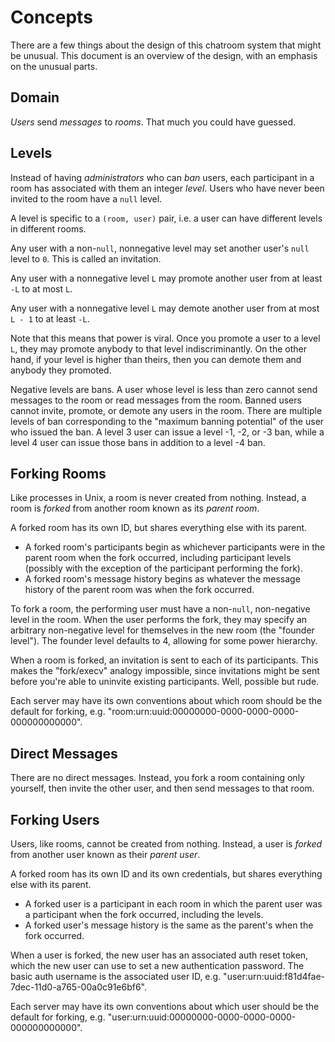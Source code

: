 Concepts
========
There are a few things about the design of this chatroom system
that might be unusual.  This document is an overview of the design,
with an emphasis on the unusual parts.

Domain
------
_Users_ send _messages_ to _rooms_.  That much you could have guessed.

Levels
------
Instead of having _administrators_ who can _ban_ users, each participant in a
room has associated with them an integer _level_.  Users who have never been
invited to the room have a `null` level.

A level is specific to a `(room, user)` pair, i.e. a user can have different
levels in different rooms.

Any user with a non-`null`, nonnegative level may set another user's `null` level to `0`.
This is called an invitation.

Any user with a nonnegative level `L` may promote another user from at least
`-L` to at most `L`. 

Any user with a nonnegative level `L` may demote another user from at most
`L - 1` to at least `-L`.

Note that this means that power is viral.  Once you promote a user to a level
`L`, they may promote anybody to that level indiscriminantly.  On the other
hand, if your level is higher than theirs, then you can demote them and anybody
they promoted.

Negative levels are bans.  A user whose level is less than zero cannot send
messages to the room or read messages from the room.  Banned users cannot
invite, promote, or demote any users in the room.  There are multiple levels of
ban corresponding to the "maximum banning potential" of the user who issued
the ban.  A level 3 user can issue a level -1, -2, or -3 ban, while a level 4
user can issue those bans in addition to a level -4 ban.

Forking Rooms
-------------
Like processes in Unix, a room is never created from nothing.  Instead, a room
is _forked_ from another room known as its _parent room_.

A forked room has its own ID, but shares everything else with its parent.

- A forked room's participants begin as whichever participants were in the
  parent room when the fork occurred, including participant levels (possibly
  with the exception of the participant performing the fork).
- A forked room's message history begins as whatever the message history of
  the parent room was when the fork occurred.

To fork a room, the performing user must have a non-`null`, non-negative level
in the room.  When the user performs the fork, they may specify an arbitrary
non-negative level for themselves in the new room (the "founder level").  The
founder level defaults to 4, allowing for some power hierarchy.

When a room is forked, an invitation is sent to each of its participants.  This
makes the "fork/execv" analogy impossible, since invitations might be sent
before you're able to uninvite existing participants.  Well, possible but rude.

Each server may have its own conventions about which room should be the
default for forking, e.g. "room:urn:uuid:00000000-0000-0000-0000-000000000000".

Direct Messages
---------------
There are no direct messages.  Instead, you fork a room containing only
yourself, then invite the other user, and then send messages to that room.

Forking Users
-------------
Users, like rooms, cannot be created from nothing.  Instead, a user is _forked_
from another user known as their _parent user_.

A forked room has its own ID and its own credentials, but shares everything
else with its parent.

- A forked user is a participant in each room in which the parent user was a
  participant when the fork occurred, including the levels.
- A forked user's message history is the same as the parent's when the fork
  occurred.

When a user is forked, the new user has an associated auth reset token, which
the new user can use to set a new authentication password.  The basic auth
username is the associated user ID, e.g.
"user:urn:uuid:f81d4fae-7dec-11d0-a765-00a0c91e6bf6".

Each server may have its own conventions about which user should be the
default for forking, e.g. "user:urn:uuid:00000000-0000-0000-0000-000000000000".
